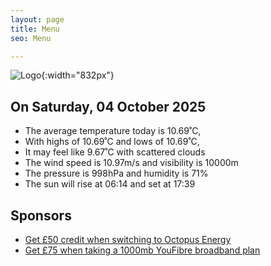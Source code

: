 ```yaml
---
layout: page
title: Menu
seo: Menu

---
```


![Logo](/images/logo.jpg){:width="832px"}

<!-- weather_marker starts -->
## On Saturday, 04 October 2025

- The average temperature today is 10.69˚C,
- With highs of 10.69˚C and lows of 10.69˚C,
- It may feel like 9.67˚C with scattered clouds
- The wind speed is 10.97m/s and visibility is 10000m
- The pressure is 998hPa and humidity is 71%
- The sun will rise at 06:14 and set at 17:39

<!-- weather_marker ends -->

## Sponsors

- [Get £50 credit when switching to Octopus Energy](https://bit.ly/3oD1nnS)
- [Get £75 when taking a 1000mb YouFibre broadband plan](https://aklam.io/91zWhU?)
